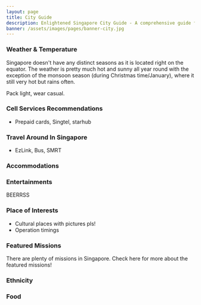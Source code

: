 ```yaml
---
layout: page
title: City Guide
description: Enlightened Singapore City Guide - A comprehensive guide for agents who's traveling in Singapore
banner: /assets/images/pages/banner-city.jpg
---
```


### Weather &amp; Temperature

Singapore doesn't have any distinct seasons as it is located right on the equator.
The weather is pretty much hot and sunny all year round with the exception of the monsoon season
(during Christmas time/January), where it still very hot but rains often.

Pack light, wear casual.

### Cell Services Recommendations

- Prepaid cards, Singtel, starhub

### Travel Around In Singapore

- EzLink, Bus, SMRT

### Accommodations

### Entertainments

BEERRSS

### Place of Interests

- Cultural places with pictures pls!
- Operation timings

### Featured Missions

There are plenty of missions in Singapore. Check here for more about the featured missions!

### Ethnicity

### Food
